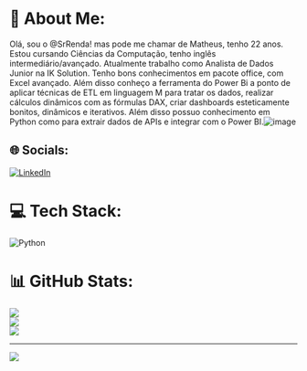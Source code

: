 # 💫 About Me:
Olá, sou o @SrRenda! mas pode me chamar de Matheus, tenho 22 anos. Estou cursando Ciências da Computação, tenho inglês intermediário/avançado. Atualmente trabalho como Analista de Dados Junior na IK Solution. Tenho bons conhecimentos em pacote office, com Excel avançado. Além disso conheço a ferramenta do Power Bi a ponto de aplicar técnicas de ETL em linguagem M para tratar os dados, realizar cálculos dinâmicos com as fórmulas DAX, criar dashboards esteticamente bonitos, dinâmicos e iterativos. Além disso possuo conhecimento em Python como para extrair dados de APIs e integrar com o Power BI.![image](https://user-images.githubusercontent.com/105688078/216878229-96bf6d69-5cd3-4b21-983a-78601f517bac.png)



## 🌐 Socials:
[![LinkedIn](https://img.shields.io/badge/LinkedIn-%230077B5.svg?logo=linkedin&logoColor=white)](https://www.linkedin.com/in/matheus-renda-238093157/) 

# 💻 Tech Stack:
![Python](https://img.shields.io/badge/python-3670A0?style=for-the-badge&logo=python&logoColor=ffdd54)

# 📊 GitHub Stats:
![](https://github-readme-stats.vercel.app/api?username=SrRenda&theme=merko&hide_border=false&include_all_commits=false&count_private=false)<br/>
![](https://github-readme-streak-stats.herokuapp.com/?user=SrRenda&theme=merko&hide_border=false)<br/>
![](https://github-readme-stats.vercel.app/api/top-langs/?username=SrRenda&theme=merko&hide_border=false&include_all_commits=false&count_private=false&layout=compact)

---
[![](https://visitcount.itsvg.in/api?id=SrRenda&icon=0&color=0)](https://visitcount.itsvg.in)

<!-- Proudly created with GPRM ( https://gprm.itsvg.in ) -->

